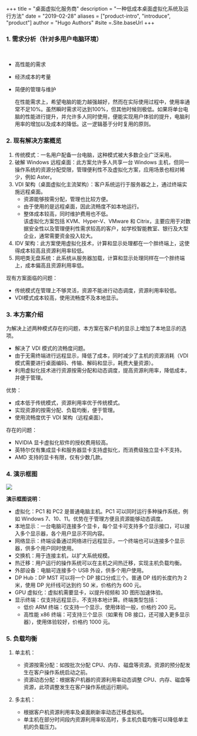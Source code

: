 +++
title = "桌面虚拟化服务商"
description = "一种低成本桌面虚拟化系统及运行方法"
date = "2019-02-28"
aliases = ["product-intro", "introduce", "product"]
author = "Hugo Authors"
#site =.Site.baseUrl 
+++



### 1. 需求分析（针对多用户电脑环境）
<div>&nbsp;</div>

- 高性能的需求
- 经济成本的考量
- 简便的管理与维护
   
   在性能需求上，希望电脑的能力越强越好，然而在实际使用过程中，使用率通常不足10%。虽然瞬时需求可达到100%，但其他时候则极低。如果将单台电脑的性能进行提升，并允许多人同时使用，便能实现用户体验的提升，电脑利用率的增加以及成本的降低。这一逻辑基于分时复用的原则。

### 2. 现有解决方案概览

1. 传统模式：一名用户配备一台电脑，这种模式被大多数企业广泛采用。
2. 破解 Windows 远程桌面：此方案允许多人共享一台 Windows 主机，但同一操作系统的资源分配受限，管理便利性不及虚拟化方案，应用场景也相对稀少，例如 Aster。
3. VDI 架构（桌面虚拟化主流架构）：客户系统运行于服务器之上，通过终端实施远程桌面。
   - 资源能够按需分配，管理也比较方便。
   - 由于使用的是远程桌面，因此流畅度不如本地运行。
   - 整体成本较高，同时维护费用也不低。 <br>该虚拟化方案包括 KVM、Hyper-V、VMware 和 Citrix，主要应用于对数据安全性以及管理便利性需求较高的客户，如学校智能教室、银行及大型企业，通常需要资金投入较大。
4. IDV 架构：此方案使用虚拟化技术，计算和显示处理都在一个胖终端上，这使得成本较高且资源利用率较低。
5. 网吧类无盘系统：此系统从服务器加载，计算和显示处理同样在一个胖终端上，成本偏高且资源利用率低。


现有方案面临的问题：

- 传统模式在管理上不够灵活，资源不能进行动态调度，资源利用率较低。
- VDI模式成本较高，使用流畅度不及本地显示。

### 3. 本方案介绍

为解决上述两种模式存在的问题，本方案在客户机的显示上增加了本地显示的选项。

- 解决了 VDI 模式的流畅度问题。
- 由于无需终端进行远程显示，降低了成本，同时减少了主机的资源消耗（VDI 模式需要进行桌面编码、传输、解码和显示，耗费大量资源）。
- 利用虚拟化技术进行资源按需分配和动态调度，提高资源利用率，降低成本，并便于管理。

优势：

- 成本低于传统模式，资源利用率优于传统模式。
- 实现资源的按需分配、负载均衡，便于管理。
- 使用流畅度优于 VDI 架构（远程桌面）。

存在的问题：

- NVIDIA 显卡虚拟化软件的授权费用较高。
- 英特尔仅有集成显卡和服务器显卡支持虚拟化，而消费级独立显卡不支持。
- AMD 支持的显卡有限，仅有少数几款。

### 4. 演示框图

![](/elkmi/images/virt2.png)

**演示框图说明**：

- 虚拟化：PC1 和 PC2 是普通电脑主机。PC1 可以同时运行多种操作系统，例如 Windows 7、10、11。优势在于管理方便且资源能够动态调度。
- 本地显示：一台电脑可连接多个显卡，每个显卡可支持多个显示接口，可以接入多个显示器，各个用户显示不同内容。
- 网络显示：终端设备通过网络进行远程显示，一个终端也可以连接多个显示器，供多个用户同时使用。
- 交换机：用于连接主机，以扩大系统规模。
- 热迁移：用户运行的操作系统可以在主机之间热迁移，实现主机负载均衡。
- 外部设备：电脑可连接多个 USB 外设，供多个用户使用。
- DP Hub：DP MST 可以将一个 DP 接口分成三个。普通 DP 线的长度约为 2 米，使用 DP 光纤线可达到约 50 米，价格约为 600 元。
- GPU 虚拟化：虚拟机需要显卡，以提升视频和 3D 图形加速体验。
- 显示终端：仅支持远程显示，不支持本地计算。终端类型包括：
  - 低价 ARM 终端：仅支持一个显示，使用体验一般，价格约 200 元。
  - 高性能 x86 终端：可支持三个显示（如果有 DB 接口，还可接入更多显示器），使用体验较好，价格约 1000 元。


### 5. 负载均衡


1. 单主机：

   - 资源按需分配：如按批次分配 CPU、内存、磁盘等资源。资源的预分配发生在客户操作系统启动之前。
   - 资源动态分配：根据客户机器的资源利用率动态调整 CPU、内存、磁盘等资源，此项调整发生在客户操作系统运行期间。

2. 多主机：

   - 根据客户机资源利用率及桌面刷新率动态迁移虚拟机。
   - 单主机在部分时间段内资源利用率较高时，多主机负载均衡可以降低单主机的负载压力。
